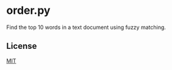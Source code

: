 # order.py

Find the top 10 words in a text document using fuzzy matching.

## License

[MIT](LICENSE)
